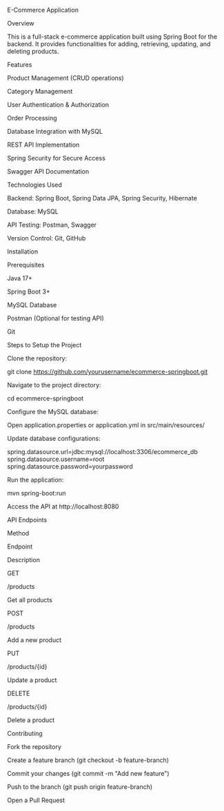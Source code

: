 E-Commerce Application

Overview

This is a full-stack e-commerce application built using Spring Boot for the backend. It provides functionalities for adding, retrieving, updating, and deleting products.

Features

Product Management (CRUD operations)

Category Management

User Authentication & Authorization

Order Processing

Database Integration with MySQL

REST API Implementation

Spring Security for Secure Access

Swagger API Documentation

Technologies Used

Backend: Spring Boot, Spring Data JPA, Spring Security, Hibernate

Database: MySQL

API Testing: Postman, Swagger

Version Control: Git, GitHub

Installation

Prerequisites

Java 17+

Spring Boot 3+

MySQL Database

Postman (Optional for testing API)

Git

Steps to Setup the Project

Clone the repository:

git clone https://github.com/yourusername/ecommerce-springboot.git

Navigate to the project directory:

cd ecommerce-springboot

Configure the MySQL database:

Open application.properties or application.yml in src/main/resources/

Update database configurations:

spring.datasource.url=jdbc:mysql://localhost:3306/ecommerce_db
spring.datasource.username=root
spring.datasource.password=yourpassword

Run the application:

mvn spring-boot:run

Access the API at http://localhost:8080

API Endpoints

Method

Endpoint

Description

GET

/products

Get all products

POST

/products

Add a new product

PUT

/products/{id}

Update a product

DELETE

/products/{id}

Delete a product

Contributing

Fork the repository

Create a feature branch (git checkout -b feature-branch)

Commit your changes (git commit -m "Add new feature")

Push to the branch (git push origin feature-branch)

Open a Pull Request